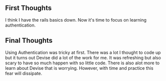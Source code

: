 ## First Thoughts

I think I have the rails basics down. Now it's time to focus on learning authentication.

## Final Thoughts

Using Authentication was tricky at first. There was a lot I thought to code up but it turns out Devise
did a lot of the work for me. It was refreshing but also scary to have so much happen with so little code.
There is also alot more to learn about Devise that is worrying. However, with time and practice this fear will
dissipate.
